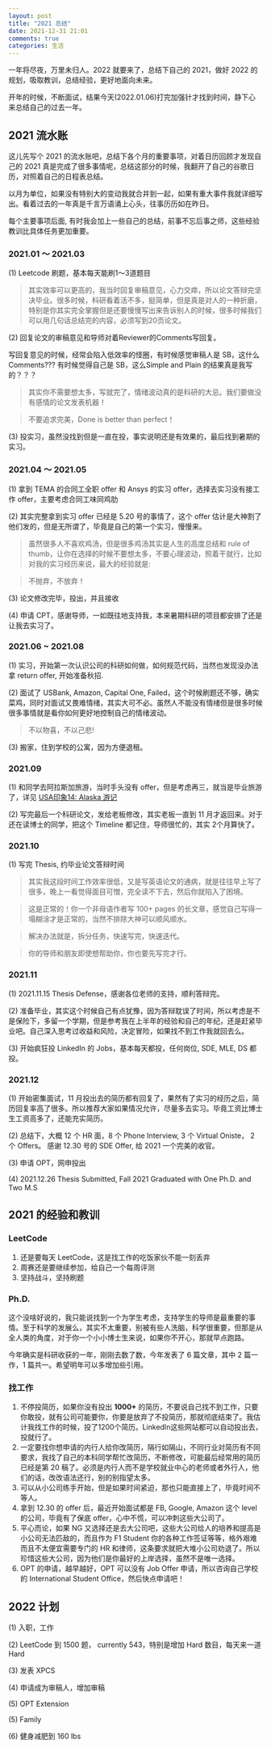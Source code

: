 ```yaml
---
layout: post
title: "2021 总结"
date: 2021-12-31 21:01
comments: true
categories: 生活
---
```


一年将尽夜，万里未归人。2022 就要来了，总结下自己的 2021，做好 2022 的规划，吸取教训，总结经验，更好地面向未来。

开年的时候，不断面试，结果今天(2022.01.06)打完加强针才找到时间，静下心来总结自己的过去一年。

<!--more-->

## 2021 流水账

这儿先写个 2021 的流水账吧，总结下各个月的重要事项，对着日历回顾才发现自己的 2021 真是完成了很多事情呢，总结这部分的时候，我翻开了自己的谷歌日历，对照着自己的日程表总结。

以月为单位，如果没有特别大的变动我就合并到一起，如果有重大事件我就详细写出。看着过去的一年真是千言万语涌上心头，往事历历如在昨日。

每个主要事项后面, 有时我会加上一些自己的总结，前事不忘后事之师，这些经验教训比具体任务更加重要。

### 2021.01 ～ 2021.03

(1) Leetcode 刷题，基本每天能刷1～3道题目

> 其实效率可以更高的，我当时回复审稿意见，心力交瘁，所以论文答辩完坚决毕业。很多时候，科研看着活不多，挺简单，但是真是对人的一种折磨，特别是你其实完全掌握但是还要慢慢写出来告诉别人的时候，很多时候我们可以用几句话总结完的内容，必须写到20页论文。

(2) 回复论文的审稿意见和导师对着Reviewer的Comments写回复。

写回复意见的时候，经常会陷入低效率的怪圈，有时候感觉审稿人是 SB，这什么Comments??? 有时候觉得自己是 SB，这么Simple and Plain 的结果真是我写的？？？

> 其实你不需要想太多，写就完了，情绪波动真的是科研的大忌。我们要做没有感情的论文发表机器！

> 不要追求完美，Done is better than perfect！

(3) 投实习，虽然没找到但是一直在投，事实说明还是有效果的，最后找到暑期的实习。

### 2021.04 ～ 2021.05

(1) 拿到 TEMA 的合同工全职 offer 和 Ansys 的实习 offer，选择去实习没有接工作 offer，主要考虑合同工味同鸡肋

(2) 其实完整拿到实习 offer 已经是 5.20 号的事情了，这个 offer 估计是大神割了他们发的，但是无所谓了，毕竟是自己的第一个实习，慢慢来。

> 虽然很多人不喜欢鸡汤，但是很多鸡汤其实是人生的高度总结和 rule of thumb，让你在选择的时候不要想太多，不要心理波动，照着干就行，比如对我的实习经历来说，最大的经验就是:

> 不抛弃，不放弃！

(3) 论文修改完毕，投出，并且接收

(4) 申请 CPT，感谢导师，一如既往地支持我，本来暑期科研的项目都安排了还是让我去实习了。

### 2021.06 ~ 2021.08

(1) 实习，开始第一次认识公司的科研如何做，如何规范代码，当然也发现没办法拿 return offer, 开始准备秋招.

(2) 面试了 USBank, Amazon, Capital One, Failed，这个时候刷题还不够，确实菜鸡，同时对面试又畏难情绪，其实大可不必。虽然人不能没有情绪但是很多时候很多事情就是看你如何更好地控制自己的情绪波动。

> 不以物喜，不以己悲!

(3) 搬家，住到学校的公寓，因为方便退租。

### 2021.09

(1) 和同学去阿拉斯加旅游，当时手头没有 offer，但是考虑再三，就当是毕业旅游了，详见 [USA印象14: Alaska 游记](https://iphyer.github.io/blog/2021/11/15/Alaska/)

(2) 写完最后一个科研论文，发给老板修改，其实老板一直到 11 月才返回来。对于还在读博士的同学，把这个 Timeline 都记住，导师很忙的，其实 2个月算快了。

### 2021.10

(1) 写完 Thesis, 约毕业论文答辩时间

> 其实我这段时间工作效率很低，又是写英语论文的通病，就是往往早上写了很多，晚上一看觉得面目可憎，完全读不下去，然后你就陷入了困境。

> 这是正常的！你一个非母语作者写 100+ pages 的长文章，感觉自己写得一塌糊涂才是正常的，当然不排除大神可以顺风顺水。

> 解决办法就是，拆分任务，快速写完，快速迭代。

> 你的导师和朋友即使想帮助你，你也要先写完才行。

### 2021.11

(1) 2021.11.15 Thesis Defense，感谢各位老师的支持，顺利答辩完。

(2) 准备毕业，其实这个时候自己有点犹豫，因为答辩耽误了时间，所以考虑是不是保险下，多留一个学期，但是参考我在上半年的经验和自己的年纪，还是赶紧毕业吧。自己深入思考过收益和风险，决定冒险，如果找不到工作我就回去么。

(3) 开始疯狂投 LinkedIn 的 Jobs，基本每天都投，任何岗位, SDE, MLE, DS 都投。

### 2021.12

(1) 开始密集面试，11 月投出去的简历都有回复了，果然有了实习的经历之后，简历回复率高了很多。所以推荐大家如果情况允许，尽量多去实习。毕竟工资比博士生工资高多了，还能充实简历。

(2) 总结下，大概 12 个 HR 面，8 个 Phone Interview, 3 个 Virtual Oniste， 2 个 Offers。 感谢 12.30 号的 SDE Offer, 给 2021 一个完美的收官。 

(3) 申请 OPT，网申投出

(4) 2021.12.26 Thesis Submitted, Fall 2021 Graduated with One Ph.D. and Two M.S

## 2021 的经验和教训

### LeetCode

1. 还是要每天 LeetCode，这是找工作的吃饭家伙不能一刻丢弃
2. 周赛还是要继续参加，给自己一个每周评测
3. 坚持战斗，坚持刷题

### Ph.D.

这个没啥好说的，我只能说找到一个为学生考虑，支持学生的导师是最重要的事情。至于科学的发展么，其实不太重要，别被有些人洗脑，科学很重要，但那是从全人类的角度，对于你一个小小博士生来说，如果你不开心，那就早点跑路。

今年确实是科研收获的一年，刚刚去数了数，今年发表了 6 篇文章，其中 2 篇一作，1 篇共一。希望明年可以多增加些引用。

### 找工作

1. 不停投简历，如果你没有投出 **1000+** 的简历，不要说自己找不到工作，只要你敢投，就有公司可能要你，你要是放弃了不投简历，那就彻底结束了。我估计我找工作的时候，投了1200个简历。LinkedIn这些网站都可以自动投出去，投就行了。
2. 一定要找你想申请的内行人给你改简历，隔行如隔山，不同行业对简历有不同要求，我找了自己的本科同学帮忙改简历，不断修改，可能最后经常用的简历已经是第 20 稿了。必须是内行人而不是学校就业中心的老师或者外行人，他们的话，改改语法还行，别的别指望太多。
3. 可以从小公司练手开始，但是如果时间紧迫，那也只能直接上了，毕竟时间不等人。
4. 拿到 12.30 的 offer 后，最近开始面试都是 FB, Google, Amazon 这个 level 的公司，毕竟有了保底 offer，心中不慌，可以冲刺这些大公司了。
5. 平心而论，如果 NG 又选择还是去大公司吧，这些大公司给人的培养和提高是小公司无法匹敌的，而且作为 F1 Student 你的各种工作签证等等，格外艰难而且不太便宜需要专门的 HR 和律师，这条要求就把大堆小公司劝退了。所以珍惜这些大公司，因为他们是你最好的上岸选择，虽然不是唯一选择。
6. OPT 的申请，越早越好，OPT 可以没有 Job Offer 申请，所以咨询自己学校的 International Student Office，然后快点申请吧！


## 2022 计划

(1) 入职，工作

(2) LeetCode 到 1500 题， currently 543，特别是增加 Hard 数目，每天来一道 Hard

(3) 发表 XPCS

(4) 申请成为审稿人，增加审稿

(5) OPT Extension

(5) Family

(6) 健身减肥到 160 lbs
